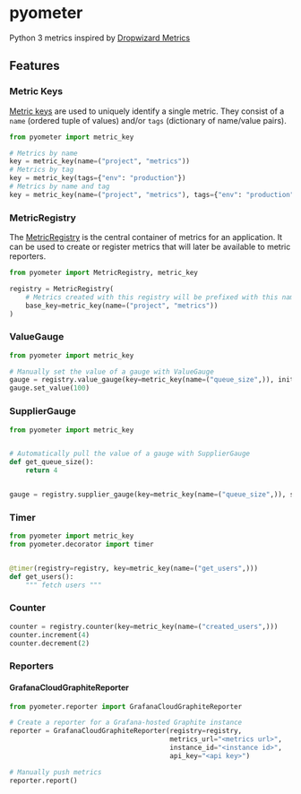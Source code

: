 # pyometer

Python 3 metrics inspired by [Dropwizard Metrics](https://metrics.dropwizard.io/)

## Features

### Metric Keys

[Metric keys](pyometer/metric_key.py) are used to uniquely identify a single metric.
They consist of a `name` (ordered tuple of values) and/or `tags` (dictionary of name/value pairs).

```python
from pyometer import metric_key

# Metrics by name
key = metric_key(name=("project", "metrics"))
# Metrics by tag
key = metric_key(tags={"env": "production"})
# Metrics by name and tag
key = metric_key(name=("project", "metrics"), tags={"env": "production"})
```

### MetricRegistry

The [MetricRegistry](pyometer/metric_registry.py) is the central container of metrics for an application.
It can be used to create or register metrics that will later be available to metric reporters.

```python
from pyometer import MetricRegistry, metric_key

registry = MetricRegistry(
    # Metrics created with this registry will be prefixed with this name
    base_key=metric_key(name=("project", "metrics"))
)
```

### ValueGauge

```python
from pyometer import metric_key

# Manually set the value of a gauge with ValueGauge
gauge = registry.value_gauge(key=metric_key(name=("queue_size",)), initial_value=0)
gauge.set_value(100)
```

### SupplierGauge

```python
from pyometer import metric_key


# Automatically pull the value of a gauge with SupplierGauge
def get_queue_size():
    return 4


gauge = registry.supplier_gauge(key=metric_key(name=("queue_size",)), supplier=get_queue_size)
```

### Timer

```python
from pyometer import metric_key
from pyometer.decorator import timer


@timer(registry=registry, key=metric_key(name=("get_users",)))
def get_users():
    """ fetch users """
```

### Counter

```python
counter = registry.counter(key=metric_key(name=("created_users",)))
counter.increment(4)
counter.decrement(2)
```

### Reporters

#### GrafanaCloudGraphiteReporter

```python
from pyometer.reporter import GrafanaCloudGraphiteReporter

# Create a reporter for a Grafana-hosted Graphite instance
reporter = GrafanaCloudGraphiteReporter(registry=registry,
                                        metrics_url="<metrics url>",
                                        instance_id="<instance id>",
                                        api_key="<api key>")

# Manually push metrics
reporter.report()
```